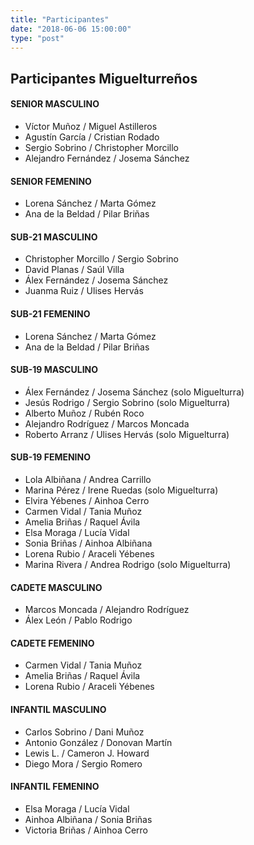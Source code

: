 ```yaml
---
title: "Participantes"
date: "2018-06-06 15:00:00"
type: "post"
---
```


## Participantes Miguelturreños

#### SENIOR MASCULINO

- Víctor Muñoz / Miguel Astilleros
- Agustín García / Cristian Rodado
- Sergio Sobrino / Christopher Morcillo
- Alejandro Fernández / Josema Sánchez

#### SENIOR FEMENINO

- Lorena Sánchez / Marta Gómez
- Ana de la Beldad / Pilar Briñas

#### SUB-21 MASCULINO

- Christopher Morcillo / Sergio Sobrino
- David Planas / Saúl Villa
- Álex Fernández / Josema Sánchez
- Juanma Ruiz / Ulises Hervás

#### SUB-21 FEMENINO

- Lorena Sánchez / Marta Gómez
- Ana de la Beldad / Pilar Briñas

#### SUB-19 MASCULINO

- Álex Fernández / Josema Sánchez (solo Miguelturra)
- Jesús Rodrigo / Sergio Sobrino (solo Miguelturra)
- Alberto Muñoz / Rubén Roco
- Alejandro Rodríguez / Marcos Moncada
- Roberto Arranz / Ulises Hervás (solo Miguelturra)

#### SUB-19 FEMENINO

- Lola Albiñana / Andrea Carrillo
- Marina Pérez / Irene Ruedas (solo Miguelturra)
- Elvira Yébenes / Ainhoa Cerro
- Carmen Vidal / Tania Muñoz 
- Amelia Briñas / Raquel Ávila
- Elsa Moraga / Lucía Vidal
- Sonia Briñas / Ainhoa Albiñana
- Lorena Rubio / Araceli Yébenes
- Marina Rivera / Andrea Rodrigo (solo Miguelturra)

#### CADETE MASCULINO

- Marcos Moncada / Alejandro Rodríguez
- Álex León / Pablo Rodrigo

#### CADETE FEMENINO

- Carmen Vidal / Tania Muñoz
- Amelia Briñas / Raquel Ávila
- Lorena Rubio / Araceli Yébenes

#### INFANTIL MASCULINO

- Carlos Sobrino / Dani Muñoz
- Antonio González / Donovan Martín
- Lewis L. / Cameron J. Howard
- Diego Mora / Sergio Romero

#### INFANTIL FEMENINO

- Elsa Moraga / Lucía Vidal
- Ainhoa Albiñana / Sonia Briñas
- Victoria Briñas / Ainhoa Cerro
